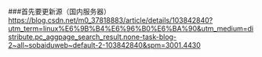 ###首先要更新源（国内服务器）
https://blog.csdn.net/m0_37818883/article/details/103842840?utm_term=linux%E6%9B%B4%E6%96%B0%E6%BA%90&utm_medium=distribute.pc_aggpage_search_result.none-task-blog-2~all~sobaiduweb~default-2-103842840&spm=3001.4430
